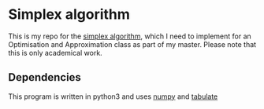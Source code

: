 # Simplex algorithm

This is my repo for the [simplex algorithm](https://en.wikipedia.org/wiki/Simplex_algorithm), which I need to implement for an Optimisation and Approximation class as part of my master. Please note that this is only academical work.

## Dependencies

This program is written in python3 and uses [numpy](http://www.numpy.org/) and [tabulate](https://pypi.python.org/pypi/tabulate)
